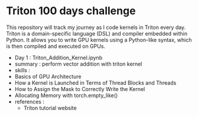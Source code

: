 # Triton 100 days challenge
This repository will track my journey as I code kernels in Triton every day. Triton is a domain-specific language (DSL) and compiler embedded within Python. It allows you to write GPU kernels using a Python-like syntax, which is then compiled and executed on GPUs.
- Day 1 :  Triton_Addition_Kernel.ipynb
- summary : perform vector addition with triton kernel
- skills : 
 - Basics of GPU Architecture
 - How a Kernel is Launched in Terms of Thread Blocks and Threads
 - How to Assign the Mask to Correctly Write the Kernel
 - Allocating Memory with torch.empty_like()
- references :
  - Triton tutorial website 
